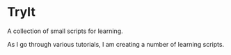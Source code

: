 # TryIt
A collection of small scripts for learning.

As I go through various tutorials, I am creating a number of learning scripts.
